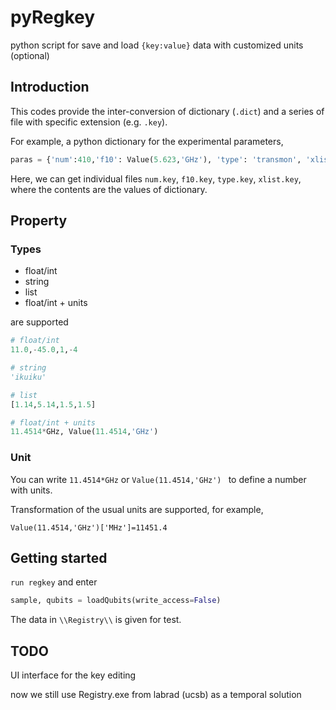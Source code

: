 # pyRegkey
python script for save and load `{key:value}` data with customized units (optional)




## Introduction

This codes provide the inter-conversion of dictionary (`.dict`) and a series of file with specific extension (e.g. `.key`). 

For example, a python dictionary for the experimental parameters, 

```python
paras = {'num':410,'f10': Value(5.623,'GHz'), 'type': 'transmon', 'xlist': [0.8, 1.2, 1.5]}
```

Here, we can get individual files `num.key`, `f10.key`, `type.key`, `xlist.key`, where the contents are the values of dictionary. 



## Property

### Types

- float/int
- string
- list
- float/int + units

are supported 

```python
# float/int
11.0,-45.0,1,-4 

# string
'ikuiku' 

# list
[1.14,5.14,1.5,1.5] 

# float/int + units
11.4514*GHz, Value(11.4514,'GHz') 


```

### Unit

You can write `11.4514*GHz` or `Value(11.4514,'GHz') ` to define a number with units. 

Transformation of the usual units are supported, for example, 

`Value(11.4514,'GHz')['MHz']=11451.4 `



## Getting started

`run regkey` and enter 

```python
sample, qubits = loadQubits(write_access=False)
```

The data in `\\Registry\\` is given for test. 



## TODO

UI interface for the key editing



now we still use Registry.exe from labrad (ucsb) as a temporal solution





